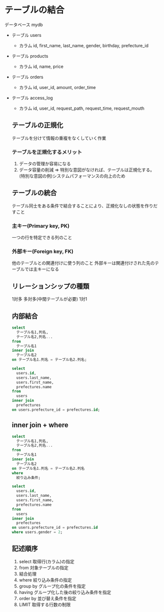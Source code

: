 # テーブルの結合
データベース mydb<br>
- テーブル users
  - カラム id, first_name, last_name, gender, birthday, prefecture_id

- テーブル products
  - カラム id, name, price

- テーブル orders
  - カラム id, user_id, amount, order_time

- テーブル access_log
  - カラム id, user_id, request_path, request_time, request_mouth

  ## テーブルの正規化
    テーブルを分けて情報の重複をなくしていく作業<br>


  ### テーブルを正規化するメリット
  1. データの管理か容易になる
  1. データ容量の削減
  => 特別な意図がなければ、テーブルは正規化する。<br>
  (特別な意図の例)システムパフォーマンスの向上のため

  ## テーブルの統合
    テーブル同士をある条件で結合することにより、正規化なしの状態を作りだすこと

    ### 主キー(Primary key, PK)
    一つの行を特定できる列のこと

    ### 外部キー(Foreign key, FK)
    他のテーブルとの関連付けに使う列のこと
    外部キーは関連付けされた先のテーブルでは主キーになる

  ## リレーションシップの種類
  1対多
  多対多(中間テーブルが必要)
  1対1

  ## 内部結合
    ``` SQL
    select
      テーブル名1,列名,
      テーブル名2,列名...
    from
      テーブル名1
    inner join
      テーブル名2
    on テーブル名1.列名 = テーブル名2.列名;
    ```

    ``` SQL
    select
      users.id,
      users.last_name,
      users.first_name,
      prefectures.name
    from
      users
    inner join
      prefectures
    on users.prefecture_id = prefectures.id;
    ```

  ## inner join + where
    ``` SQL
    select
      テーブル名1,列名,
      テーブル名2,列名...
    from
      テーブル名1
    inner join
      テーブル名2
    on テーブル名1.列名 = テーブル名2.列名
    where
      絞り込み条件;
    ```

    ``` SQL
    select
      users.id,
      users.last_name,
      users.first_name,
      prefectures.name
    from
      users
    inner join
      prefectures
    on users.prefecture_id = prefectures.id
    where users.gender = 2;
    ```

    ## 記述順序

    1. select 取得行(カラム)の指定
    1. from 対象テーブルの指定
    1. 結合処理
    1. where 絞り込み条件の指定
    1. group by グループ化の条件を指定
    1. having グループ化した後の絞り込み条件を指定
    1. order by 並び替え条件を指定
    1. LIMIT 取得する行数の制限